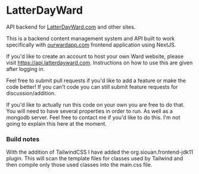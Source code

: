 # LatterDayWard

API backend for [LatterDayWard.com](https://latterDayWard.com) and other sites.

This is a backend content management system and API built to work specifically with [ourwardapp.com](https://github.com/snicol21/ourwardapp) frontend application using NextJS. 

If you'd like to create an account to host your own Ward website, please visit https://api.latterdayward.com.
Instructions on how to use this are given after logging in. 

Feel free to submit pull requests if you'd like to add a feature or make the code better! If you can't code you can still submit feature requests for discussion/addition. 

If you'd like to actually run this code on your own you are free to do that. You will need to have several properties in order to run. 
As well as a mongodb server. Feel free to contact me if you'd like to do this. I'm not going to explain this here at the moment. 

### Build notes
With the addition of TailwindCSS I have added the org.siouan.frontend-jdk11 plugin.
This will scan the template files for classes used by Tailwind and then compile only those used classes into the main.css file.